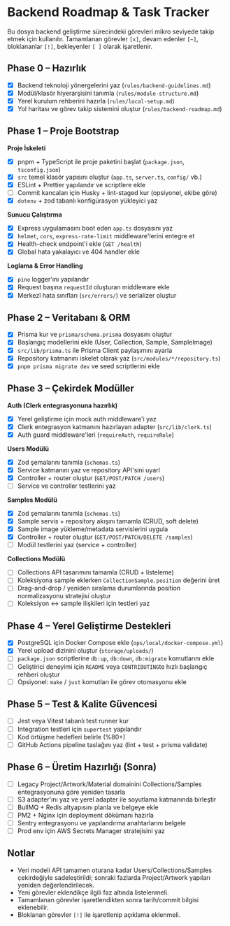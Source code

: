 # Backend Roadmap & Task Tracker

Bu dosya backend geliştirme sürecindeki görevleri mikro seviyede takip etmek için kullanılır. Tamamlanan görevler `[x]`, devam edenler `[~]`, bloklananlar `[!]`, bekleyenler `[ ]` olarak işaretlenir.

## Phase 0 – Hazırlık

- [x] Backend teknoloji yönergelerini yaz (`rules/backend-guidelines.md`)
- [x] Modül/klasör hiyerarşisini tanımla (`rules/module-structure.md`)
- [x] Yerel kurulum rehberini hazırla (`rules/local-setup.md`)
- [x] Yol haritası ve görev takip sistemini oluştur (`rules/backend-roadmap.md`)

## Phase 1 – Proje Bootstrap

**Proje İskeleti**

- [x] pnpm + TypeScript ile proje paketini başlat (`package.json`, `tsconfig.json`)
- [x] `src` temel klasör yapısını oluştur (`app.ts`, `server.ts`, `config/` vb.)
- [x] ESLint + Prettier yapılandır ve scriptlere ekle
- [ ] Commit kancaları için Husky + lint-staged kur (opsiyonel, ekibe göre)
- [x] `dotenv` + zod tabanlı konfigürasyon yükleyici yaz

**Sunucu Çalıştırma**

- [x] Express uygulamasını boot eden `app.ts` dosyasını yaz
- [x] `helmet`, `cors`, `express-rate-limit` middleware'lerini entegre et
- [x] Health-check endpoint'i ekle (`GET /health`)
- [x] Global hata yakalayıcı ve 404 handler ekle

**Loglama & Error Handling**

- [x] `pino` logger'ını yapılandır
- [x] Request başına `requestId` oluşturan middleware ekle
- [x] Merkezî hata sınıfları (`src/errors/`) ve serializer oluştur

## Phase 2 – Veritabanı & ORM

- [x] Prisma kur ve `prisma/schema.prisma` dosyasını oluştur
- [x] Başlangıç modellerini ekle (User, Collection, Sample, SampleImage)
- [x] `src/lib/prisma.ts` ile Prisma Client paylaşımını ayarla
- [x] Repository katmanını iskelet olarak yaz (`src/modules/*/repository.ts`)
- [x] `pnpm prisma migrate dev` ve seed scriptlerini ekle

## Phase 3 – Çekirdek Modüller

**Auth (Clerk entegrasyonuna hazırlık)**

- [x] Yerel geliştirme için mock auth middleware'i yaz
- [x] Clerk entegrasyon katmanını hazırlayan adapter (`src/lib/clerk.ts`)
- [x] Auth guard middleware'leri (`requireAuth`, `requireRole`)

**Users Modülü**

- [x] Zod şemalarını tanımla (`schemas.ts`)
- [x] Service katmanını yaz ve repository API'sini uyarl
- [x] Controller + router oluştur (`GET/POST/PATCH /users`)
- [ ] Service ve controller testlerini yaz

**Samples Modülü**

- [x] Zod şemalarını tanımla (`schemas.ts`)
- [x] Sample servis + repository akışını tamamla (CRUD, soft delete)
- [x] Sample image yükleme/metadata servislerini uygula
- [x] Controller + router oluştur (`GET/POST/PATCH/DELETE /samples`)
- [ ] Modül testlerini yaz (service + controller)

**Collections Modülü**

- [ ] Collections API tasarımını tamamla (CRUD + listeleme)
- [ ] Koleksiyona sample eklerken `CollectionSample.position` değerini üret
- [ ] Drag-and-drop / yeniden sıralama durumlarında position normalizasyonu stratejisi oluştur
- [ ] Koleksiyon ↔ sample ilişkileri için testleri yaz

## Phase 4 – Yerel Geliştirme Destekleri

- [x] PostgreSQL için Docker Compose ekle (`ops/local/docker-compose.yml`)
- [x] Yerel upload dizinini oluştur (`storage/uploads/`)
- [ ] `package.json` scriptlerine `db:up`, `db:down`, `db:migrate` komutlarını ekle
- [ ] Geliştirici deneyimi için `README` veya `CONTRIBUTING`te hızlı başlangıç rehberi oluştur
- [ ] Opsiyonel: `make` / `just` komutları ile görev otomasyonu ekle

## Phase 5 – Test & Kalite Güvencesi

- [ ] Jest veya Vitest tabanlı test runner kur
- [ ] Integration testleri için `supertest` yapılandır
- [ ] Kod örtüşme hedefleri belirle (%80+)
- [ ] GitHub Actions pipeline taslağını yaz (lint + test + prisma validate)

## Phase 6 – Üretim Hazırlığı (Sonra)

- [ ] Legacy Project/Artwork/Material domainini Collections/Samples entegrasyonuna göre yeniden tasarla
- [ ] S3 adapter'ını yaz ve yerel adapter ile soyutlama katmanında birleştir
- [ ] BullMQ + Redis altyapısını planla ve belgeye ekle
- [ ] PM2 + Nginx için deployment dökümanı hazırla
- [ ] Sentry entegrasyonu ve yapılandırma anahtarlarını belgele
- [ ] Prod env için AWS Secrets Manager stratejisini yaz

## Notlar

- Veri modeli API tamamen oturana kadar Users/Collections/Samples çekirdeğiyle sadeleştirildi; sonraki fazlarda Project/Artwork yapıları yeniden değerlendirilecek.
- Yeni görevler eklendikçe ilgili faz altında listelenmeli.
- Tamamlanan görevler işaretlendikten sonra tarih/commit bilgisi eklenebilir.
- Bloklanan görevler `[!]` ile işaretlenip açıklama eklenmeli.
